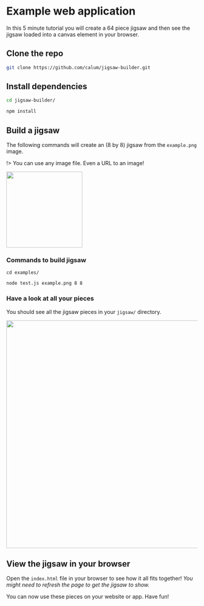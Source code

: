 # Example web application

In this 5 minute tutorial you will create a 64 piece jigsaw and then see the jigsaw loaded into a canvas element in your browser.

## Clone the repo

```sh
git clone https://github.com/calum/jigsaw-builder.git
```

## Install dependencies
```sh
cd jigsaw-builder/

npm install
```

## Build a jigsaw
The following commands will create an (8 by 8) jigsaw from the `example.png` image.

!> You can use any image file. Even a URL to an image!

<img src="https://raw.githubusercontent.com/calum/jigsaw-builder/master/examples/example.png" width="200">

### Commands to build jigsaw
```
cd examples/

node test.js example.png 8 8
```

### Have a look at all your pieces

You should see all the jigsaw pieces in your `jigsaw/` directory.

<img src="https://raw.githubusercontent.com/calum/jigsaw-builder/master/examples/screenshot.png" width="600">

## View the jigsaw in your browser

Open the `index.html` file in your browser to see how it all fits together! _You might need to refresh the page to get the jigsaw to show._

You can now use these pieces on your website or app. Have fun!
